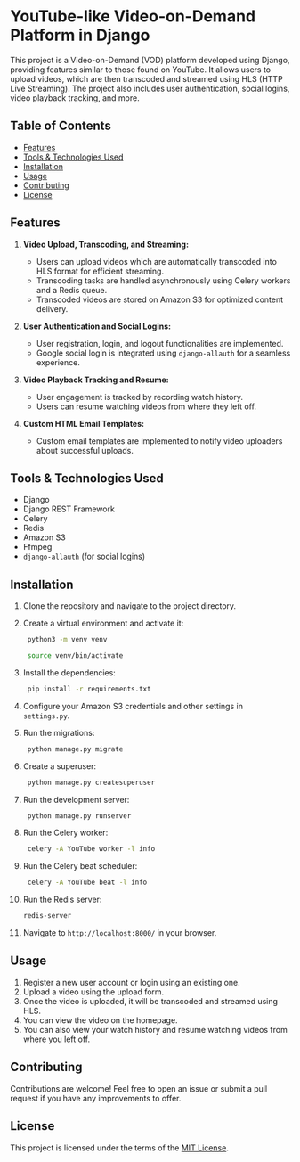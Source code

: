 # YouTube-like Video-on-Demand Platform in Django

This project is a Video-on-Demand (VOD) platform developed using Django, providing features similar to those found on YouTube. It allows users to upload videos, which are then transcoded and streamed using HLS (HTTP Live Streaming). The project also includes user authentication, social logins, video playback tracking, and more.

## Table of Contents

- [Features](#features)
- [Tools & Technologies Used](#tools--technologies-used)
- [Installation](#installation)
- [Usage](#usage)
- [Contributing](#contributing)
- [License](#license)

## Features

1. **Video Upload, Transcoding, and Streaming:**
   - Users can upload videos which are automatically transcoded into HLS format for efficient streaming.
   - Transcoding tasks are handled asynchronously using Celery workers and a Redis queue.
   - Transcoded videos are stored on Amazon S3 for optimized content delivery.

2. **User Authentication and Social Logins:**
   - User registration, login, and logout functionalities are implemented.
   - Google social login is integrated using `django-allauth` for a seamless experience.

3. **Video Playback Tracking and Resume:**
   - User engagement is tracked by recording watch history.
   - Users can resume watching videos from where they left off.

4. **Custom HTML Email Templates:**
   - Custom email templates are implemented to notify video uploaders about successful uploads.

## Tools & Technologies Used

- Django
- Django REST Framework
- Celery
- Redis
- Amazon S3
- Ffmpeg
- `django-allauth` (for social logins)

## Installation

1. Clone the repository and navigate to the project directory.

2. Create a virtual environment and activate it:

   ```bash
    python3 -m venv venv

    source venv/bin/activate

    ```
3. Install the dependencies:

   ```bash
    pip install -r requirements.txt

    ```
4. Configure your Amazon S3 credentials and other settings in `settings.py`.

5. Run the migrations:

   ```bash
    python manage.py migrate

    ```
6. Create a superuser:

   ```bash
    python manage.py createsuperuser

    ```
7. Run the development server:

   ```bash
    python manage.py runserver

    ```
8. Run the Celery worker:

   ```bash
    celery -A YouTube worker -l info

    ```
9. Run the Celery beat scheduler:

   ```bash
    celery -A YouTube beat -l info

    ```
10. Run the Redis server:

    ```bash
    redis-server

    ```
11. Navigate to `http://localhost:8000/` in your browser.

## Usage

1. Register a new user account or login using an existing one.
2. Upload a video using the upload form.
3. Once the video is uploaded, it will be transcoded and streamed using HLS.
4. You can view the video on the homepage.
5. You can also view your watch history and resume watching videos from where you left off.

## Contributing

Contributions are welcome! Feel free to open an issue or submit a pull request if you have any improvements to offer.

## License

This project is licensed under the terms of the [MIT License](https://opensource.org/licenses/MIT).
